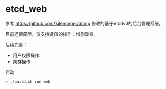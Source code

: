 # etcd_web
参考 https://github.com/silenceper/dcmp 修改的基于etcdv3的后台管理系统。

目前还很简陋，仅支持键值的操作：增删改查。

后续完善：
- 用户权限操作.
- 集群操作.

启动
```sh
> ./build.sh run web
```
